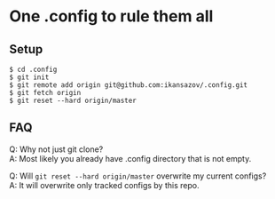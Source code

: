 # One .config to rule them all

## Setup
```console
$ cd .config
$ git init
$ git remote add origin git@github.com:ikansazov/.config.git
$ git fetch origin
$ git reset --hard origin/master
```
## FAQ
Q: Why not just git clone?\
A: Most likely you already have .config directory that is not empty.

Q: Will `git reset --hard origin/master` overwrite my current configs?\
A: It will overwrite only tracked configs by this repo.
